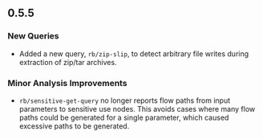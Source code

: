## 0.5.5

### New Queries

* Added a new query, `rb/zip-slip`, to detect arbitrary file writes during extraction of zip/tar archives.

### Minor Analysis Improvements

* `rb/sensitive-get-query` no longer reports flow paths from input parameters to sensitive use nodes. This avoids cases where many flow paths could be generated for a single parameter, which caused excessive paths to be generated.
